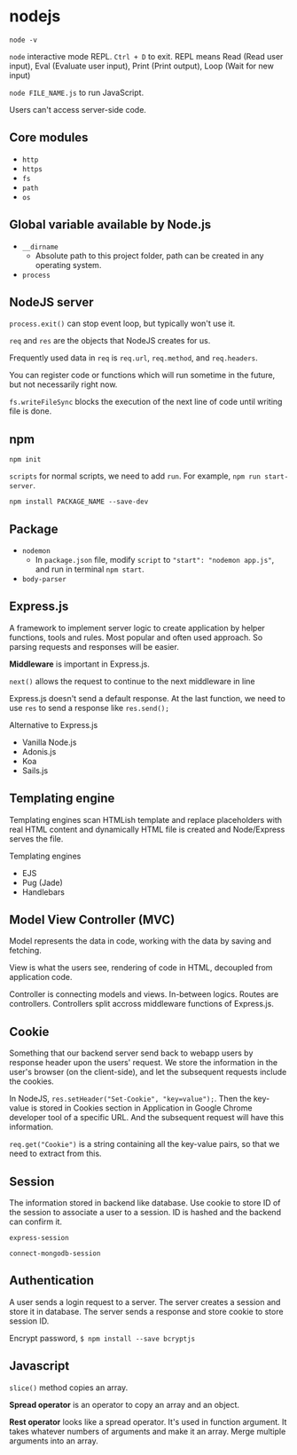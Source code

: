 # nodejs

`node -v`

`node` interactive mode REPL. `Ctrl + D` to exit. REPL means Read (Read user input), Eval (Evaluate user input), Print (Print output), Loop (Wait for new input)

`node FILE_NAME.js` to run JavaScript.

Users can't access server-side code.

## Core modules

- `http`
- `https`
- `fs`
- `path`
- `os`

## Global variable available by Node.js

- `__dirname`
  - Absolute path to this project folder, path can be created in any operating system.
- `process`

## NodeJS server

`process.exit()` can stop event loop, but typically won't use it.

`req` and `res` are the objects that NodeJS creates for us.

Frequently used data in `req` is `req.url`, `req.method`, and `req.headers`.

You can register code or functions which will run sometime in the future, but not necessarily right now.

`fs.writeFileSync` blocks the execution of the next line of code until writing file is done. 

## npm

`npm init`

`scripts` for normal scripts, we need to add `run`. For example, `npm run start-server`.

`npm install PACKAGE_NAME --save-dev`

## Package

- `nodemon`
  - In `package.json` file, modify `script` to `"start": "nodemon app.js"`, and run in terminal `npm start`.
- `body-parser`

## Express.js

A framework to implement server logic to create application by helper functions, tools and rules. Most popular and often used approach. So parsing requests and responses will be easier.

**Middleware** is important in Express.js.

`next()` allows the request to continue to the next middleware in line

Express.js doesn't send a default response. At the last function, we need to use `res` to send a response like `res.send();`

Alternative to Express.js

- Vanilla Node.js
- Adonis.js
- Koa
- Sails.js

## Templating engine

Templating engines scan HTMLish template and replace placeholders with real HTML content and dynamically HTML file is created and Node/Express serves the file.

Templating engines
- EJS
- Pug (Jade)
- Handlebars

## Model View Controller (MVC)

Model represents the data in code, working with the data by saving and fetching.

View is what the users see, rendering of code in HTML, decoupled from application code.

Controller is connecting models and views. In-between logics. Routes are controllers. Controllers split accross middleware functions of Express.js.

## Cookie

Something that our backend server send back to webapp users by response header upon the users' request. We store the information in the user's browser (on the client-side), and let the subsequent requests include the cookies.

In NodeJS, `res.setHeader("Set-Cookie", "key=value");`. Then the key-value is stored in Cookies section in Application in Google Chrome developer tool of a specific URL. And the subsequent request will have this information.

`req.get("Cookie")` is a string containing all the key-value pairs, so that we need to extract from this.

## Session

The information stored in backend like database. Use cookie to store ID of the session to associate a user to a session. ID is hashed and the backend can confirm it.

`express-session`

`connect-mongodb-session`

## Authentication

A user sends a login request to a server. The server creates a session and store it in database. The server sends a response and store cookie to store session ID.

Encrypt password, `$ npm install --save bcryptjs`

## Javascript

`slice()` method copies an array.

**Spread operator** is an operator to copy an array and an object.

**Rest operator** looks like a spread operator. It's used in function argument. It takes whatever numbers of arguments and make it an array. Merge multiple arguments into an array.